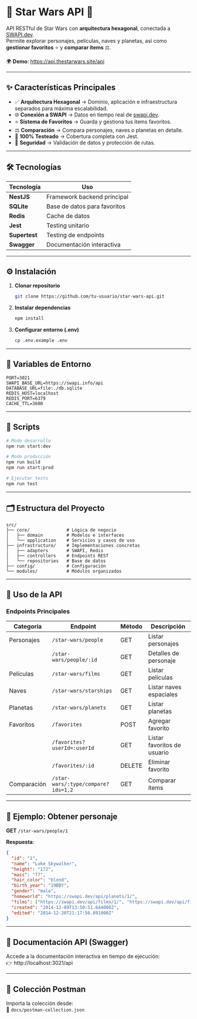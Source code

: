 # 🌌 Star Wars API 🚀

API RESTful de Star Wars con **arquitectura hexagonal**, conectada a [SWAPI.dev](https://swapi.dev).  
Permite explorar personajes, películas, naves y planetas, así como **gestionar favoritos** ⭐ y **comparar ítems** ⚖️.

🌍 **Demo**: https://api.thestarwars.site/api

---

## ✨ Características Principales

- ✅ **Arquitectura Hexagonal** → Dominio, aplicación e infraestructura separados para máxima escalabilidad.
- 🌐 **Conexión a SWAPI** → Datos en tiempo real de [swapi.dev](https://swapi.dev).
- ⭐ **Sistema de Favoritos** → Guarda y gestiona tus ítems favoritos.
- ⚖️ **Comparación** → Compara personajes, naves o planetas en detalle.
- 🧪 **100% Testeado** → Cobertura completa con Jest.
- 🔐 **Seguridad** → Validación de datos y protección de rutas.

---

## 🛠 Tecnologías

| Tecnología    | Uso |
|---------------|-----|
| **NestJS**    | Framework backend principal |
| **SQLite**    | Base de datos para favoritos |
| **Redis**     | Cache de datos |
| **Jest**      | Testing unitario |
| **Supertest** | Testing de endpoints |
| **Swagger**   | Documentación interactiva |

---

## ⚙️ Instalación

1. **Clonar repositorio**
   ```bash
   git clone https://github.com/tu-usuario/star-wars-api.git
   ```

2. **Instalar dependencias**
   ```bash
   npm install
   ```

3. **Configurar entorno (.env)**
   ```bash
   cp .env.example .env
   ```

---

## 🔑 Variables de Entorno

```env
PORT=3021
SWAPI_BASE_URL=https://swapi.info/api
DATABASE_URL=file:./db.sqlite
REDIS_HOST=localhost
REDIS_PORT=6379
CACHE_TTL=3600
```

---

## 📜 Scripts

```bash
# Modo desarrollo
npm run start:dev

# Modo producción
npm run build
npm run start:prod

# Ejecutar tests
npm run test
```

---

## 🗂 Estructura del Proyecto

```
src/
├── core/              # Lógica de negocio
│   ├── domain         # Modelos e interfaces
│   └── application    # Servicios y casos de uso
├── infrastructure/    # Implementaciones concretas
│   ├── adapters       # SWAPI, Redis
│   ├── controllers    # Endpoints REST
│   └── repositories   # Base de datos
├── config/            # Configuración
└── modules/           # Módulos organizados
```

---

## 🚀 Uso de la API

### Endpoints Principales

| Categoría   | Endpoint                           | Método | Descripción                 |
| ----------- | ---------------------------------- | ------ | --------------------------- |
| Personajes  | `/star-wars/people`                | GET    | Listar personajes           |
|             | `/star-wars/people/:id`            | GET    | Detalles de personaje       |
| Películas   | `/star-wars/films`                 | GET    | Listar películas            |
| Naves       | `/star-wars/starships`             | GET    | Listar naves espaciales     |
| Planetas    | `/star-wars/planets`               | GET    | Listar planetas             |
| Favoritos   | `/favorites`                       | POST   | Agregar favorito            |
|             | `/favorites?userId=:userId`        | GET    | Listar favoritos de usuario |
|             | `/favorites/:id`                   | DELETE | Eliminar favorito           |
| Comparación | `/star-wars/:type/compare?ids=1,2` | GET    | Comparar ítems              |

---

## 📌 Ejemplo: Obtener personaje

**GET** `/star-wars/people/1`

**Respuesta**:

```json
{
  "id": "1",
  "name": "Luke Skywalker",
  "height": "172",
  "mass": "77",
  "hair_color": "blond",
  "birth_year": "19BBY",
  "gender": "male",
  "homeworld": "https://swapi.dev/api/planets/1/",
  "films": ["https://swapi.dev/api/films/1/", "https://swapi.dev/api/films/2/"],
  "created": "2014-12-09T13:50:51.644000Z",
  "edited": "2014-12-20T21:17:56.891000Z"
}
```

---

## 📖 Documentación API (Swagger)

Accede a la documentación interactiva en tiempo de ejecución:  
👉 http://localhost:3021/api

---

## 📂 Colección Postman

Importa la colección desde:  
📁 `docs/postman-collection.json`